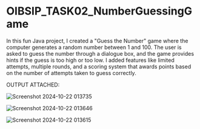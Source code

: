 # OIBSIP_TASK02_NumberGuessingGame

In this fun Java project, I created a "Guess the Number" game where the computer generates a random number between 1 and 100. The user is asked to guess the number through a dialogue box, and the game provides hints if the guess is too high or too low. I added features like limited attempts, multiple rounds, and a scoring system that awards points based on the number of attempts taken to guess correctly.

OUTPUT ATTACHED:

![Screenshot 2024-10-22 013735](https://github.com/user-attachments/assets/54479344-641d-462b-b23e-b8c3a1a3a587)

![Screenshot 2024-10-22 013646](https://github.com/user-attachments/assets/c0b7a3e5-892e-4fc2-a6b0-4966b3160281)

![Screenshot 2024-10-22 013615](https://github.com/user-attachments/assets/dca3bd9e-471a-4e04-97f1-eaedb0b8b576)
